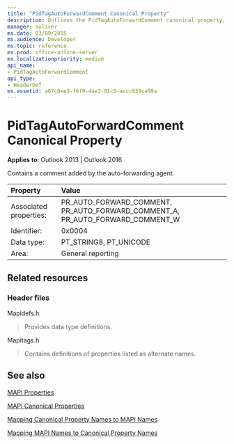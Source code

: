 ```yaml
---
title: "PidTagAutoForwardComment Canonical Property"
description: Outlines the PidTagAutoForwardComment canonical property, which contains a comment added by the auto-forwarding agent.
manager: soliver
ms.date: 03/09/2015
ms.audience: Developer
ms.topic: reference
ms.prod: office-online-server
ms.localizationpriority: medium
api_name:
- PidTagAutoForwardComment
api_type:
- HeaderDef
ms.assetid: a07c0ee3-f6f9-4ae3-81c0-accc939ca99a
---
```


# PidTagAutoForwardComment Canonical Property

  
  
**Applies to**: Outlook 2013 | Outlook 2016 
  
Contains a comment added by the auto-forwarding agent.
  
|Property|Value|
|:-----|:-----|
|Associated properties:  <br/> |PR_AUTO_FORWARD_COMMENT, PR_AUTO_FORWARD_COMMENT_A, PR_AUTO_FORWARD_COMMENT_W  <br/> |
|Identifier:  <br/> |0x0004  <br/> |
|Data type:  <br/> |PT_STRING8, PT_UNICODE  <br/> |
|Area:  <br/> |General reporting  <br/> |
   
## Related resources

### Header files

Mapidefs.h
  
> Provides data type definitions.
    
Mapitags.h
  
> Contains definitions of properties listed as alternate names.
    
## See also



[MAPI Properties](mapi-properties.md)
  
[MAPI Canonical Properties](mapi-canonical-properties.md)
  
[Mapping Canonical Property Names to MAPI Names](mapping-canonical-property-names-to-mapi-names.md)
  
[Mapping MAPI Names to Canonical Property Names](mapping-mapi-names-to-canonical-property-names.md)

